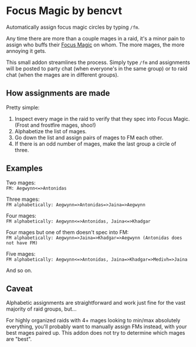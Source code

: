 # Focus Magic by bencvt

Automatically assign focus magic circles by typing `/fm`.

Any time there are more than a couple mages in a raid, it's a minor pain to assign who buffs their [Focus Magic](https://www.wowhead.com/wotlk/spell=54648/focus-magic) on whom.
The more mages, the more annoying it gets.

This small addon streamlines the process. Simply type `/fm` and assignments will be posted to party chat (when everyone's in the same group) or to raid chat (when the mages are in different groups).

## How assignments are made

Pretty simple:

1. Inspect every mage in the raid to verify that they spec into Focus Magic. (Frost and frostfire mages, shoo!)
2. Alphabetize the list of mages.
3. Go down the list and assign pairs of mages to FM each other.
4. If there is an odd number of mages, make the last group a circle of three.

## Examples

Two mages:  
`FM: Aegwynn<=>Antonidas`

Three mages:  
`FM alphabetically: Aegwynn=>Antonidas=>Jaina=>Aegwynn`

Four mages:  
`FM alphabetically: Aegwynn<=>Antonidas, Jaina<=>Khadgar`

Four mages but one of them doesn't spec into FM:  
`FM alphabetically: Aegwynn=>Jaina=>Khadgar=>Aegwynn (Antonidas does not have FM)`

Five mages:  
`FM alphabetically: Aegwynn<=>Antonidas, Jaina=>Khadgar=>Medivh=>Jaina`

And so on.

## Caveat

Alphabetic assignments are straightforward and work just fine for the vast majority of raid groups, but...

For highly organized raids with 4+ mages looking to min/max absolutely everything, you'll probably want to manually assign FMs instead, with your best mages paired up. This addon does not try to determine which mages are "best".

